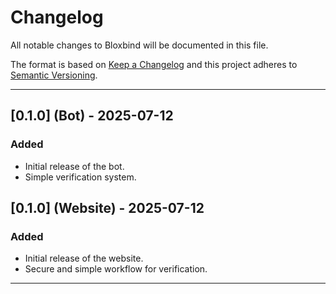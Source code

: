 # Changelog

All notable changes to Bloxbind will be documented in this file.

The format is based on [Keep a Changelog](https://keepachangelog.com/en/1.0.0/) and this project adheres to [Semantic Versioning](https://semver.org/).

---

## [0.1.0] (Bot) - 2025-07-12

### Added
- Initial release of the bot. 
- Simple verification system.


## [0.1.0] (Website) - 2025-07-12

### Added
- Initial release of the website. 
- Secure and simple workflow for verification.

---
